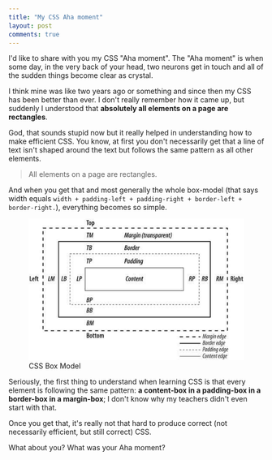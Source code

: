 ```yaml
---
title: "My CSS Aha moment"
layout: post
comments: true
---
```

<section>
<p>I'd like to share with you my CSS "Aha moment". The "Aha moment" is when some day, in the very back of your head, two neurons get in touch and all of the sudden things become clear as crystal.</p>
<p>I think mine was like two years ago or something and since then my CSS has been better than ever. I don't really remember how it came up, but suddenly I understood that <strong>absolutely all elements on a page are rectangles</strong>.</p>
<p>God, that sounds stupid now but it really helped in understanding how to make efficient CSS. You know, at first you don't necessarily get that a line of text isn't shaped around the text but follows the same pattern as all other elements.</p>
<blockquote class="pull-quote--right">All elements on a page are rectangles.</blockquote>
<p>And when you get that and most generally the whole box-model (that says width equals <code>width + padding-left + padding-right + border-left + border-right.</code>), everything becomes so simple.</p>
<figure class="figure--right">
<img src="/images/css-aha-moment__box-model.jpg" alt="">
<figcaption>CSS Box Model</figcaption>
</figure>
<p>Seriously, the first thing to understand when learning CSS is that every element is following the same pattern: <strong>a content-box in a padding-box in a border-box in a margin-box</strong>; I don't know why my teachers didn't even start with that.</p>
<p>Once you get that, it's really not that hard to produce correct (not necessarily efficient, but still correct) CSS.</p>
<p>What about you? What was your Aha moment?</p>
</section>